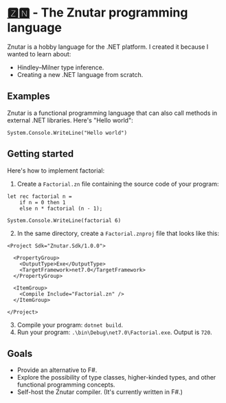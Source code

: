 ﻿# [🆉🅽](http://www.sjgames.com/awfulgreen/) - The Znutar programming language

Znutar is a hobby language for the .NET platform. I created it because I wanted to learn about:

* Hindley–Milner type inference.
* Creating a new .NET language from scratch.

## Examples

Znutar is a functional programming language that can also call methods in external .NET libraries. Here's "Hello world":

```znutar
System.Console.WriteLine("Hello world")
```

## Getting started

Here's how to implement factorial:

1. Create a `Factorial.zn` file containing the source code of your program:

```znutar
let rec factorial n =
    if n = 0 then 1
    else n * factorial (n - 1);

System.Console.WriteLine(factorial 6)
```

2. In the same directory, create a `Factorial.znproj` file that looks like this:

```
<Project Sdk="Znutar.Sdk/1.0.0">

  <PropertyGroup>
    <OutputType>Exe</OutputType>
    <TargetFramework>net7.0</TargetFramework>
  </PropertyGroup>

  <ItemGroup>
    <Compile Include="Factorial.zn" />
  </ItemGroup>

</Project>
```

3. Compile your program: `dotnet build`.
4. Run your program: `.\bin\Debug\net7.0\Factorial.exe`. Output is `720`.

## Goals

* Provide an alternative to F#.
* Explore the possibility of type classes, higher-kinded types, and other  functional programming concepts.
* Self-host the Znutar compiler. (It's currently written in F#.)
